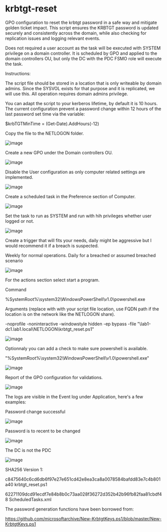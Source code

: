 # krbtgt-reset
GPO configuration to reset the krbtgt password in a safe way and mitigate golden ticket impact.
This script ensures the KRBTGT password is updated securely and consistently across the domain, while also checking for replication issues and logging relevant events.

Does not required a user account as the task will be executed with SYSTEM privilege on a domain controller.
It is scheduled by GPO and applied to the domain controllers OU, but only the DC with the PDC FSMO role will execute the task.


Instructions:

The script file should be stored in a location that is only writeable by domain admins.
Since the SYSVOL exists for that purpose and it is replicated, we will use this.
All operation requires domain admins privilege.

You can adapt the script to your kerberos lifetime, by default it is 10 hours.
The current configuration prevent a password change within 12 hours of the last password set time via the variable:

$krbTGTMinTime = (Get-Date).AddHours(-12)

Copy the file to the NETLOGON folder.

![image](https://github.com/user-attachments/assets/a76a42c5-8d43-4664-9168-a4b6629cbf73)

Create a new GPO under the Domain controllers OU.

![image](https://github.com/user-attachments/assets/c27eb474-94c2-4d0a-b8c1-361103d090d6)

Disable the User configuration as only computer related settings are implemented.

![image](https://github.com/user-attachments/assets/2000779f-bd37-4eba-a0f1-603a642232dd)

Create a scheduled task in the Preference section of Computer.

![image](https://github.com/user-attachments/assets/93fef0b4-3ab8-44c7-b25c-de27f00e577d)

Set the task to run as SYSTEM and run with hih privileges whether user logged or not.

![image](https://github.com/user-attachments/assets/0c72d0bc-907a-42cd-a7a4-3b292dc2d78c)

Create a trigger that will fits your needs, daily might be aggressive but I would recommend it if a breach is suspected.

Weekly for normal operations.
Daily for a breached or assumed breached scenario

![image](https://github.com/user-attachments/assets/dc5230af-becc-428a-95fd-79891301a190)

For the actions section select start a program.

Command

%SystemRoot%\system32\WindowsPowerShell\v1.0\powershell.exe
  
Arguments (replace with with your script file location, use FQDN path if the location is on the network like the NETLOGON share).
  
-noprofile -noninteractive -windowstyle hidden -ep bypass -file "\\lab1-dc1.lab1.local\NETLOGON\krbtgt_reset.ps1"

![image](https://github.com/user-attachments/assets/78db32fe-0b87-4c77-bf3a-542e89d8d082)

Optionnaly you can add a check to make sure powershell is available.

  "%SystemRoot%\system32\WindowsPowerShell\v1.0\powershell.exe"

![image](https://github.com/user-attachments/assets/f7d1846f-07ce-46bb-aac1-2b1ae904b478)

Report of the GPO configuration for validations.

![image](https://github.com/user-attachments/assets/be297cba-cfe6-4aa5-9fbe-a860f3987ae2)


The logs are visible in the Event log under Application, here's a few examples:

Password change successful

![image](https://github.com/user-attachments/assets/ff2561c5-8558-4be4-ab8d-3cc6b5ef7437)

Password is to recent to be changed

![image](https://github.com/user-attachments/assets/2216bb43-6048-4b84-b9fc-0cacceaacd08)


The DC is not the PDC

![image](https://github.com/user-attachments/assets/6cd91462-ed65-4cda-9132-99cfd028596c)

SHA256
Version 1:

c8475640c6cd6db6f97e27e651cd42e8ea3ca8a0078584bafdd83e7c4b801a40  krbtgt_reset.ps1

62271109dcd91ecdf7e84b8b0c73aa028f36272d352b42b96fb82faa81cbdf48  ScheduledTasks.xml

The password generation functions have been borrowed from:

https://github.com/microsoftarchive/New-KrbtgtKeys.ps1/blob/master/New-KrbtgtKeys.ps1
